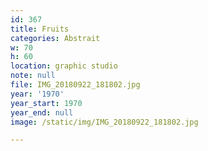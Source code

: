 ```yaml
---
id: 367
title: Fruits
categories: Abstrait
w: 70
h: 60
location: graphic studio
note: null
file: IMG_20180922_181802.jpg
year: '1970'
year_start: 1970
year_end: null
image: /static/img/IMG_20180922_181802.jpg

---
```

